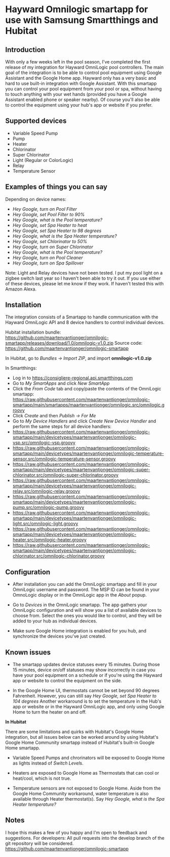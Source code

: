 # Hayward Omnilogic smartapp for use with Samsung Smartthings and Hubitat

## Introduction

With only a few weeks left in the pool season, I've completed the first release of my integration for Hayward OmniLogic pool controllers.
The main goal of the integration is to be able to control pool equipment using Google Assistant and the Google Home app. Hayward only has a very basic and hard to use built-in integration with Google Assistant. With this smartapp you can control your pool equipment from your pool or spa, without having to touch anything with your wet hands (provided you have a Google Assistant enabled phone or speaker nearby).
Of course you'll also be able to control the equipment using your hub's app or website if you prefer.


## Supported devices

- Variable Speed Pump
- Pump
- Heater
- Chlorinator
- Super Chlorinator
- Light (Regular or ColorLogic)
- Relay
- Temperature Sensor


## Examples of things you can say

Depending on device names:

- *Hey Google, turn on Pool Filter*
- *Hey Google, set Pool Filter to 90%*
- *Hey Google, what is the Pool temperature?*
- *Hey Google, set Spa Heater to heat*
- *Hey Google, set Spa Heater to 98 degrees*
- *Hey Google, what is the Spa Heater temperature?*
- *Hey Google, set Chlorinator to 50%*
- *Hey Google, turn on Super Chlorinator*
- *Hey Google, what is the Pool temperature?*
- *Hey Google, turn on Pool Cleaner*
- *Hey Google, turn on Spa Spillover*

Note: Light and Relay devices have not been tested. I put my pool light on a zigbee switch last year so I haven't been able to try it out. If you use either of these devices, please let me know if they work.
If haven't tested this with Amazon Alexa.


## Installation

The integration consists of a Smartapp to handle communication with the Hayward OmniLogic API and 8 device handlers to control individual devices.

Hubitat installation bundle: https://github.com/maartenvantjonger/omnilogic-smartapp/releases/download/1.0/omnilogic-v1.0.zip
Source code: https://github.com/maartenvantjonger/omnilogic-smartapp

In Hubitat, go to *Bundles -> Import ZIP*, and import **omnilogic-v1.0.zip**

In Smartthings:
- Log in to https://consigliere-regional.api.smartthings.com
- Go to *My SmartApps* and click *New SmartApp*
- Click the *From Code* tab and copy/paste the contents of the OmniLogic smartapp: https://raw.githubusercontent.com/maartenvantjonger/omnilogic-smartapp/main/smartapps/maartenvantjonger/omnilogic.src/omnilogic.groovy
- Click *Create* and then *Publish -> For Me*
- Go to *My Device Handlers* and click *Create New Device Handler* and perform the same steps for all device handlers:
- https://raw.githubusercontent.com/maartenvantjonger/omnilogic-smartapp/main/devicetypes/maartenvantjonger/omnilogic-vsp.src/omnilogic-vsp.groovy
- https://raw.githubusercontent.com/maartenvantjonger/omnilogic-smartapp/main/devicetypes/maartenvantjonger/omnilogic-temperature-sensor.src/omnilogic-temperature-sensor.groovy
- https://raw.githubusercontent.com/maartenvantjonger/omnilogic-smartapp/main/devicetypes/maartenvantjonger/omnilogic-super-chlorinator.src/omnilogic-super-chlorinator.groovy
- https://raw.githubusercontent.com/maartenvantjonger/omnilogic-smartapp/main/devicetypes/maartenvantjonger/omnilogic-relay.src/omnilogic-relay.groovy
- https://raw.githubusercontent.com/maartenvantjonger/omnilogic-smartapp/main/devicetypes/maartenvantjonger/omnilogic-pump.src/omnilogic-pump.groovy
- https://raw.githubusercontent.com/maartenvantjonger/omnilogic-smartapp/main/devicetypes/maartenvantjonger/omnilogic-light.src/omnilogic-light.groovy
- https://raw.githubusercontent.com/maartenvantjonger/omnilogic-smartapp/main/devicetypes/maartenvantjonger/omnilogic-heater.src/omnilogic-heater.groovy
- https://raw.githubusercontent.com/maartenvantjonger/omnilogic-smartapp/main/devicetypes/maartenvantjonger/omnilogic-chlorinator.src/omnilogic-chlorinator.groovy


## Configuration

- After installation you can add the OmniLogic smartapp and fill in your OmniLogic username and password. The MSP ID can be found in your OmnoLogic display or in the OmniLogic app in the *About* popup.

- Go to *Devices* in the OmniLogic smartapp. The app gathers your OmniLogic configuration and will show you a list of available devices to choose from. Select the ones you would like to control, and they will be added to your hub as individual devices.

- Make sure Google Home integration is enabled for you hub, and synchronize the devices you've just created.


## Known issues

- The smartapp updates device statuses every 15 minutes. During those 15 minutes, device on/off statuses may show incorrectly in case you have your pool equipment on a schedule or if you're using the Hayward app or website to control the equipment on the side.

- In the Google Home UI, thermostats cannot be set beyond 90 degrees Fahrenheit. However, you can still say *Hey Google, set Spa Heater to 104 degrees*
Another workaround is to set the temperature in the Hub's app or website or in the Hayward OmniLogic app, and only using Google Home to turn the heater on and off.

**In Hubitat**

There are some limitations and quirks with Hubitat's Google Home integration, but all issues below can be worked around by using Hubitat's Google Home Community smartapp instead of Hubitat's built-in Google Home smartapp.

- Variable Speed Pumps and chrorinators will be exposed to Google Home as lights instead of *Switch Level*s.

- Heaters are exposed to Google Home as Thermostats that can cool or heat/cool, which is not true.

- Temperature sensors are not exposed to Google Home. Aside from the Google Home Community workaround, water temperature is also available through Heater thermostat(s). Say *Hey Google, what is the Spa Heater temperature?*


## Notes

I hope this makes a few of you happy and I'm open to feedback and suggestions.
For developers: All pull requests into the develop branch of the git repository will be considered.
https://github.com/maartenvantjonger/omnilogic-smartapp
